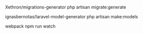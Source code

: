 Xethron/migrations-generator
php artisan migrate:generate

ignasbernotas/laravel-model-generator
php artisan make:models

webpack
npm run watch